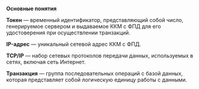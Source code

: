**Основные понятия**

**Токен** — временный идентификатор, представляющий собой число, генерируемое сервером и выдаваемое ККМ с ФПД для его удостоверения при осуществлении транзакций.

**IP-адрес** — уникальный сетевой адрес ККМ с ФПД.

**TCP/IP** — набор сетевых протоколов передачи данных, используемых в сетях, включая сеть Интернет.

**Транзакция** — группа последовательных операций с базой данных, которая представляет собой логическую единицу работы с данными.



